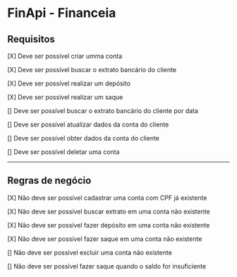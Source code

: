 # FinApi - Financeia

## Requisitos
[X] Deve ser possível criar umma conta

[X] Deve ser possível buscar o extrato bancário do cliente
  
[X] Deve ser possível realizar um depósito
  
[X] Deve ser possível realizar um saque
  
[] Deve ser possível buscar o extrato bancário do cliente por data
  
[] Deve ser possível atualizar dados da conta do cliente
  
[] Deve ser possível obter dados da conta do cliente
  
[] Deve ser possível deletar uma conta

<hr>

## Regras de negócio
[X] Não deve ser possível cadastrar uma conta com CPF já existente

[X] Não deve ser possível buscar extrato em uma conta não existente

[X] Não deve ser possível fazer depósito em uma conta não existente

[X] Não deve ser possível fazer saque em uma conta não existente

[] Não deve ser possível excluir uma conta não existente

[] Não deve ser possível fazer saque quando o saldo for insuficiente